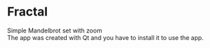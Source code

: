 # Fractal
Simple Mandelbrot set with zoom  
The app was created with Qt and you have to install it to use the app.
